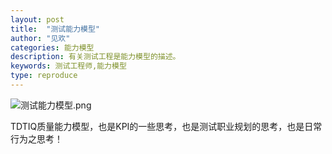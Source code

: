 ```yaml
---
layout: post
title:  "测试能力模型"
author: "见欢"
categories: 能力模型
description: 有关测试工程是能力模型的描述。
keywords: 测试工程师,能力模型
type: reproduce
---
```


![测试能力模型.png](http://assets.processon.com/chart_image/5cb2b395e4b0773d8c0e6696.png)

TDTIQ质量能力模型，也是KPI的一些思考，也是测试职业规划的思考，也是日常行为之思考！
